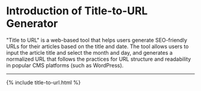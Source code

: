 # Introduction of Title-to-URL Generator
"Title to URL" is a web-based tool that helps users generate SEO-friendly URLs for their articles based on the title and date. The tool allows users to input the article title and select the month and day, and generates a normalized URL that follows the practices for URL structure and readability in popular CMS platforms (such as WordPress).

---

{% include title-to-url.html %}
